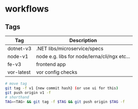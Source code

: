 # workflows

## Tags

| Tag        | Description                                  |
| ---------- | -------------------------------------------- |
| dotnet-v3  | .NET libs/microservice/specs                 |
| node-v1    | node e.g. libs for node/lerna/cli/ngx etc... |
| fe-v3      | frontend app                                 |
| vor-latest | vor config checks                            |


```bash
# move tag
git tag -f v1 {new commit hash} (or use ui for this)
git push origin v1 -f
# shorthand
TAG=<TAG> && git tag -f $TAG && git push origin $TAG -f
```